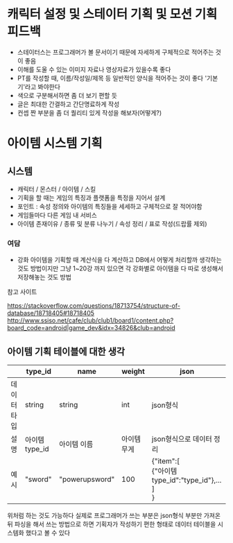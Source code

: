 # 캐릭터 설정 및 스테이터 기획 및 모션 기획 피드백

- 스테이터스는 프로그래머가 볼 문서이기 때문에 자세하게 구체적으로 적어주는 것이 좋음
- 이해를 도울 수 있는 이미지 자료나 영상자료가 있을수록 좋다
- PT를 작성할 때, 이름/작성일/제목 등 일반적인 양식을 적어주는 것이 좋다 '기본기'라고 봐야한다
- 색으로 구분해서하면 좀 더 보기 편할 듯
- 글은 최대한 간결하고 간단명료하게 작성
- 컨셉 짠 부분을 좀 더 퀄리티 있게 작성을 해보자(어떻게?)

# 아이템 시스템 기획

## 시스템

- 캐릭터 / 몬스터 / 아이템 / 스킬
- 기획을 할 때는 게임의 특징과 플랫폼을 특정을 지어서 설계
- 포인트 : 속성 정의와 아이템의 특징들을 세세하고 구체적으로 잘 적어야함
- 게임들마다 다른 게임 내 서비스
- 아이템 존재이유 / 종류 및 분류 나누기 / 속성 정리 / 표로 작성(드랍률 제외)

### 여담

- 강화 아이템을 기획할 때 계산식을 다 계산하고 DB에서 어떻게 처리할까 생각하는 것도 방법이지만
  그냥 1~20강 까지 있으면 각 강화별로 아이템을 다 따로 생성해서 저장해놓는 것도 방법

참고 사이트 

https://stackoverflow.com/questions/18713754/structure-of-database/18718405#18718405
http://www.ssiso.net/cafe/club/club1/board1/content.php?board_code=android|game_dev&idx=34826&club=android

## 아이템 기획 테이블에 대한 생각

|             | type_id        | name           | weight     | json                                                         |
| ----------- | -------------- | -------------- | ---------- | ------------------------------------------------------------ |
| 데이터 타입 | string         | string         | int        | json형식                                                     |
| 설명        | 아이템 type_id | 아이템 이름    | 아이템무게 | json형식으로 데이터 정리                                     |
| 예시        | "sword"        | "powerupsword" | 100        | {"item":[<br />{"아이템type_id":"type_id"},...<br />]<br />} |

위처럼 하는 것도 가능하다 실제로 프로그래머가 쓰는 부분은 json형식 부분만 가져온 뒤 
파싱을 해서 쓰는 방법으로 하면 기획자가 작성하기 편한 형태로 데이터 테이블을 시스템화 했다고 볼 수 있다

